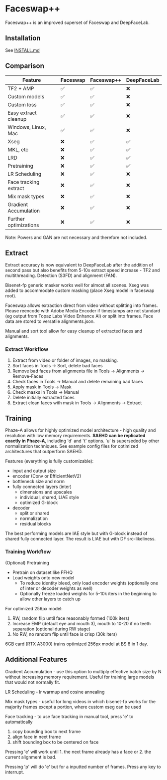 # Faceswap++

Faceswap++ is an improved superset of Faceswap and DeepFaceLab.

## Installation
See [INSTALL.md](INSTALL.md)

## Comparison
Feature | Faceswap  | Faceswap++ | DeepFaceLab |
| - | - | - | - |
| TF2 + AMP | ✅ | ✅ | ❌
| Custom models | ✅ | ✅ | ❌
| Custom loss | ✅ | ✅ | ❌
| Easy extract cleanup | ✅ | ✅ | ❌
| Windows, Linux, Mac | ✅ | ✅ | ❌
| Xseg | ❌ | ✅ | ✅
| MKL, etc | ❌ | ✅ | ✅
| LRD | ❌ | ✅ | ✅
| Pretraining | ❌ | ✅ | ✅
| LR Scheduling | ❌ | ✅ | ❌
| Face tracking extract | ❌ | ✅ | ❌
| Mix mask types | ❌ | ✅ | ❌
| Gradient Accumulation | ❌ | ✅ | ❌
| Further optimizations | ❌ | ✅ | ❌

Note: Powers and GAN are not necessary and therefore not included.

## Extract
Extract accuracy is now equivalent to DeepFaceLab after the addition of second pass but also benefits from 5-10x extract speed increase - TF2 and multithreading. Detection (S3FD) and alignment (FAN).

Bisenet-fp generic masker works well for almost all scenes. Xseg was added to accommodate custom masking (place Xseg model in faceswap root).

Faceswap allows extraction direct from video without splitting into frames. Please reencode with Adobe Media Encoder if timestamps are not standard (eg output from Topaz Labs Video Enhance AI) or split into frames. Face data are stored to versatile alignments.json.

Manual and sort tool allow for easy cleanup of extracted faces and alignments.

### Extract Workflow

1. Extract from video or folder of images, no masking.
2. Sort faces in Tools -> Sort, delete bad faces
3. Remove bad faces from alignments file in Tools -> Alignments -> Remove-Faces
4. Check faces in Tools -> Manual and delete remaining bad faces
5. Apply mask in Tools -> Mask
6. Check masks in Tools -> Manual
7. Delete initially extracted faces
8. Extract clean faces with mask in Tools -> Alignments -> Extract

## Training

Phaze-A allows for highly optimized model architecture - high quality and resolution with low memory requirements. **SAEHD can be replicated exactly in Phaze-A**, including 'd' and 't' options. 'u' is superseded by other normalization techniques. See example config files for optimized architectures that outperform SAEHD.

Features (everything is fully customizable):
- input and output size
- encoder (Conv or EfficientNetV2)
- bottleneck size and norm
- fully connected layers (inter)
  - dimensions and upscales
  - individual, shared, LIAE style
  - optimized G-block
- decoder
  - split or shared
  - normalization
  - residual blocks

The best performing models are IAE style but with G-block instead of shared fully connected layer. The result is LIAE but with DF src-likeliness.

### Training Workflow

(Optional) Pretraining
- Pretrain on dataset like FFHQ
- Load weights onto new model
  - To reduce identity bleed, only load encoder weights (optionally one of inter or decoder weights as well)
  - Optionally freeze loaded weights for 5-10k iters in the beginning to allow other layers to catch up

For optimized 256px model:
1. RW, random flip until face reasonably formed (100k iters)
2. Increase EMP (default eye and mouth 3), mouth to 10-20 if no teeth separation (optional during RW stage)
3. No RW, no random flip until face is crisp (30k iters)

6GB card (RTX A3000) trains optimized 256px model at BS 8 in 1 day.

## Additional Features

Gradient Accumulation - use this option to multiply effective batch size by N without increasing memory requirement. Useful for training large models that would not normally fit.

LR Scheduling - lr warmup and cosine annealing

Mix mask types - useful for long videos in which bisenet-fp works for the majority frames except a portion, where custom xseg can be used

Face tracking - to use face tracking in manual tool, press 'e' to automatically
1. copy bounding box to next frame
2. align face in next frame
3. shift bounding box to be centered on face

Pressing 'e' will work until 1. the next frame already has a face or 2. the current alignment is bad.

Pressing 'p' will do 'e' but for a inputted number of frames. Press any key to interrupt.